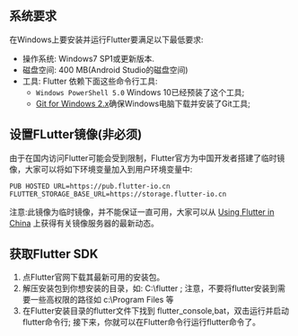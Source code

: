 ## 系统要求
在Windows上要安装并运行Flutter要满足以下最低要求:

- 操作系统: Windows7 SP1或更新版本.
- 磁盘空间: 400 MB(Android Studio的磁盘空间)
- 工具: Flutter 依赖下面这些命令行工具:
	- `Windows PowerShell 5.0` Windows 10已经预装了这个工具;
	- [Git for Windows 2.x](https://git-scm.com/download/win)确保Windows电脑下载并安装了Git工具;

## 设置FLutter镜像(非必须)
由于在国内访问Flutter可能会受到限制，Flutter官方为中国开发者搭建了临时镜像，大家可以将如下环境变量加入到用户环境变量中:
```
PUB HOSTED URL=https://pub.flutter-io.cn
FLUTTER_STORAGE_BASE_URL=https://storage.flutter-io.cn
```

注意:此镜像为临时镜像，并不能保证一直可用，大家可以从 [Using Flutter in China](https://flutter.dev/community/china) 上获得有关镜像服务器的最新动态。

## 获取Flutter SDK

1. 点Flutter官网下载其最新可用的安装包。
2. 解压安装包到你想安装的目录，如: C:\\flutter ;
	注意，不要将flutter安装到需要一些高权限的路径如 c:\\Program Files 等
1. 在Flutter安装目录的flutter文件下找到 flutter_console,bat，双击运行并启动flutter命令行;
接下来，你就可以在Flutter命令行运行flutter命令了。